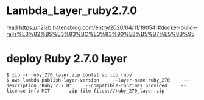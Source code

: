 # Lambda_Layer_ruby2.7.0
read https://n2lab.hatenablog.com/entry/2020/04/11/190541#docker-build--rails%E3%82%B5%E3%83%BC%E3%83%90%E8%B5%B7%E5%8B%95

# deploy Ruby 2.7.0 layer 
```
$ zip -r ruby_270_layer.zip bootstrap lib ruby
$ aws lambda publish-layer-version     --layer-name ruby_270     --description "Ruby 2.7.0"     --compatible-runtimes provided     --license-info MIT     --zip-file fileb://ruby_270_layer.zip
```